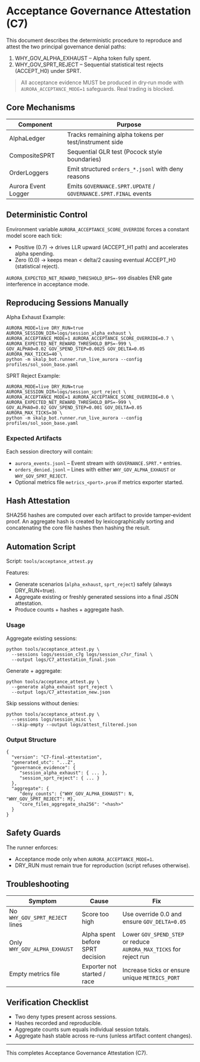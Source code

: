 # Acceptance Governance Attestation (C7)

This document describes the deterministic procedure to reproduce and attest the two principal governance denial paths:

1. WHY_GOV_ALPHA_EXHAUST – Alpha token fully spent.
2. WHY_GOV_SPRT_REJECT – Sequential statistical test rejects (ACCEPT_H0) under SPRT.

> All acceptance evidence MUST be produced in dry‑run mode with `AURORA_ACCEPTANCE_MODE=1` safeguards. Real trading is blocked.

## Core Mechanisms

| Component | Purpose |
|-----------|---------|
| AlphaLedger | Tracks remaining alpha tokens per test/instrument side |
| CompositeSPRT | Sequential GLR test (Pocock style boundaries) |
| OrderLoggers | Emit structured `orders_*.jsonl` with deny reasons |
| Aurora Event Logger | Emits `GOVERNANCE.SPRT.UPDATE` / `GOVERNANCE.SPRT.FINAL` events |

## Deterministic Control

Environment variable `AURORA_ACCEPTANCE_SCORE_OVERRIDE` forces a constant model score each tick:
- Positive (0.7) -> drives LLR upward (ACCEPT_H1 path) and accelerates alpha spending.
- Zero (0.0) -> keeps mean < delta/2 causing eventual ACCEPT_H0 (statistical reject).

`AURORA_EXPECTED_NET_REWARD_THRESHOLD_BPS=-999` disables ENR gate interference in acceptance mode.

## Reproducing Sessions Manually

Alpha Exhaust Example:
```
AURORA_MODE=live DRY_RUN=true AURORA_SESSION_DIR=logs/session_alpha_exhaust \
AURORA_ACCEPTANCE_MODE=1 AURORA_ACCEPTANCE_SCORE_OVERRIDE=0.7 \
AURORA_EXPECTED_NET_REWARD_THRESHOLD_BPS=-999 \
GOV_ALPHA0=0.02 GOV_SPEND_STEP=0.0025 GOV_DELTA=0.05 AURORA_MAX_TICKS=40 \
python -m skalp_bot.runner.run_live_aurora --config profiles/sol_soon_base.yaml
```

SPRT Reject Example:
```
AURORA_MODE=live DRY_RUN=true AURORA_SESSION_DIR=logs/session_sprt_reject \
AURORA_ACCEPTANCE_MODE=1 AURORA_ACCEPTANCE_SCORE_OVERRIDE=0.0 \
AURORA_EXPECTED_NET_REWARD_THRESHOLD_BPS=-999 \
GOV_ALPHA0=0.02 GOV_SPEND_STEP=0.001 GOV_DELTA=0.05 AURORA_MAX_TICKS=30 \
python -m skalp_bot.runner.run_live_aurora --config profiles/sol_soon_base.yaml
```

### Expected Artifacts
Each session directory will contain:
- `aurora_events.jsonl` – Event stream with `GOVERNANCE.SPRT.*` entries.
- `orders_denied.jsonl` – Lines with either `WHY_GOV_ALPHA_EXHAUST` or `WHY_GOV_SPRT_REJECT`.
- Optional metrics file `metrics_<port>.prom` if metrics exporter started.

## Hash Attestation
SHA256 hashes are computed over each artifact to provide tamper‑evident proof. An aggregate hash is created by lexicographically sorting and concatenating the core file hashes then hashing the result.

## Automation Script
Script: `tools/acceptance_attest.py`

Features:
- Generate scenarios (`alpha_exhaust`, `sprt_reject`) safely (always DRY_RUN=true).
- Aggregate existing or freshly generated sessions into a final JSON attestation.
- Produce counts + hashes + aggregate hash.

### Usage
Aggregate existing sessions:
```
python tools/acceptance_attest.py \
  --sessions logs/session_c7g logs/session_c7sr_final \
  --output logs/C7_attestation_final.json
```

Generate + aggregate:
```
python tools/acceptance_attest.py \
  --generate alpha_exhaust sprt_reject \
  --output logs/C7_attestation_new.json
```

Skip sessions without denies:
```
python tools/acceptance_attest.py \
  --sessions logs/session_misc \
  --skip-empty --output logs/attest_filtered.json
```

### Output Structure
```
{
  "version": "C7-final-attestation",
  "generated_utc": "...Z",
  "governance_evidence": {
     "session_alpha_exhaust": { ... },
     "session_sprt_reject": { ... }
  },
  "aggregate": {
     "deny_counts": {"WHY_GOV_ALPHA_EXHAUST": N, "WHY_GOV_SPRT_REJECT": M},
     "core_files_aggregate_sha256": "<hash>"
  }
}
```

## Safety Guards
The runner enforces:
- Acceptance mode only when `AURORA_ACCEPTANCE_MODE=1`.
- DRY_RUN must remain true for reproduction (script refuses otherwise).

## Troubleshooting
| Symptom | Cause | Fix |
|---------|-------|-----|
| No `WHY_GOV_SPRT_REJECT` lines | Score too high | Use override 0.0 and ensure `GOV_DELTA=0.05` |
| Only `WHY_GOV_ALPHA_EXHAUST` | Alpha spent before SPRT decision | Lower `GOV_SPEND_STEP` or reduce `AURORA_MAX_TICKS` for reject run |
| Empty metrics file | Exporter not started / race | Increase ticks or ensure unique `METRICS_PORT` |

## Verification Checklist
- Two deny types present across sessions.
- Hashes recorded and reproducible.
- Aggregate counts sum equals individual session totals.
- Aggregate hash stable across re-runs (unless artifact content changes).

---
This completes Acceptance Governance Attestation (C7).
